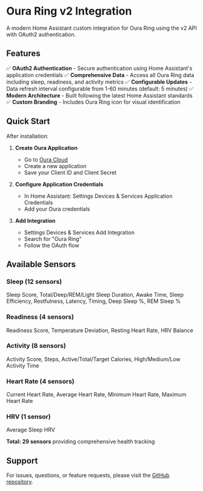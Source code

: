 ﻿# Oura Ring v2 Integration

A modern Home Assistant custom integration for Oura Ring using the v2 API with OAuth2 authentication.

## Features

✅ **OAuth2 Authentication** - Secure authentication using Home Assistant's application credentials
✅ **Comprehensive Data** - Access all Oura Ring data including sleep, readiness, and activity metrics
✅ **Configurable Updates** - Data refresh interval configurable from 1-60 minutes (default: 5 minutes)
✅ **Modern Architecture** - Built following the latest Home Assistant standards
✅ **Custom Branding** - Includes Oura Ring icon for visual identification

## Quick Start

After installation:

1. **Create Oura Application**
   - Go to [Oura Cloud](https://cloud.ouraring.com/applications)
   - Create a new application
   - Save your Client ID and Client Secret

2. **Configure Application Credentials**
   - In Home Assistant: Settings  Devices & Services  Application Credentials
   - Add your Oura credentials

3. **Add Integration**
   - Settings  Devices & Services  Add Integration
   - Search for "Oura Ring"
   - Follow the OAuth flow

## Available Sensors

### Sleep (12 sensors)
Sleep Score, Total/Deep/REM/Light Sleep Duration, Awake Time, Sleep Efficiency, Restfulness, Latency, Timing, Deep Sleep %, REM Sleep %

### Readiness (4 sensors)
Readiness Score, Temperature Deviation, Resting Heart Rate, HRV Balance

### Activity (8 sensors)
Activity Score, Steps, Active/Total/Target Calories, High/Medium/Low Activity Time

### Heart Rate (4 sensors)
Current Heart Rate, Average Heart Rate, Minimum Heart Rate, Maximum Heart Rate

### HRV (1 sensor)
Average Sleep HRV

**Total: 29 sensors** providing comprehensive health tracking

## Support

For issues, questions, or feature requests, please visit the [GitHub repository](https://github.com/louispires/oura-v2-custom-component/issues).
